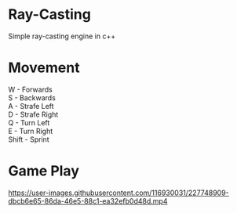 # Ray-Casting
Simple ray-casting engine in c++

# Movement
W - Forwards<br>
S - Backwards<br>
A - Strafe Left<br>
D - Strafe Right<br>
Q - Turn Left<br>
E - Turn Right<br>
Shift - Sprint

# Game Play


https://user-images.githubusercontent.com/116930031/227748909-dbcb6e65-86da-46e5-88c1-ea32efb0d48d.mp4

